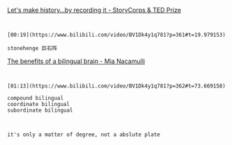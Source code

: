 [Let's make history…by recording it - StoryCorps & TED Prize](https://www.bilibili.com/video/BV1Dk4y1q781?p=361)


```ad-note


[00:19](https://www.bilibili.com/video/BV1Dk4y1q781?p=361#t=19.979153)

stonehenge 巨石阵

```




[The benefits of a bilingual brain - Mia Nacamulli](https://www.bilibili.com/video/BV1Dk4y1q781?p=362)

```ad-note


[01:13](https://www.bilibili.com/video/BV1Dk4y1q781?p=362#t=73.669158)

compound bilingual 
coordinate bilingual
subordinate bilingual


```

```ad-note

it's only a matter of degree, not a abslute plate

```